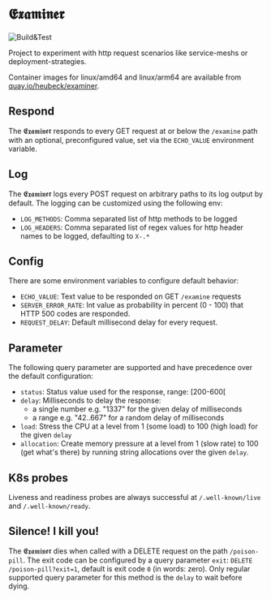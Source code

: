 # 𝕰𝖝𝖆𝖒𝖎𝖓𝖊𝖗

![Build&Test](https://github.com/heubeck/examiner/actions/workflows/ci.yaml/badge.svg)

Project to experiment with http request scenarios like service-meshs or deployment-strategies.

Container images for linux/amd64 and linux/arm64 are available from [quay.io/heubeck/examiner](https://quay.io/repository/heubeck/examiner?tab=tags).

## Respond

The 𝕰𝖝𝖆𝖒𝖎𝖓𝖊𝖗 responds to every GET request at or below the `/examine` path with an optional, preconfigured value, set via the `ECHO_VALUE` environment variable.

## Log

The 𝕰𝖝𝖆𝖒𝖎𝖓𝖊𝖗 logs every POST request on arbitrary paths to its log output by default.
The logging can be customized using the following env:
* `LOG_METHODS`: Comma separated list of http methods to be logged
* `LOG_HEADERS`: Comma separated list of regex values for http header names to be logged, defaulting to `X-.*`

## Config

There are some environment variables to configure default behavior:

* `ECHO_VALUE`: Text value to be responded on GET `/examine` requests
* `SERVER_ERROR_RATE`: Int value as probability in percent (0 - 100) that HTTP 500 codes are responded.
* `REQUEST_DELAY`: Default millisecond delay for every request.

## Parameter

The following query parameter are supported and have precedence over the default configuration:

* `status`: Status value used for the response, range: [200-600[
* `delay`: Milliseconds to delay the response:
  * a single number e.g. "1337" for the given delay of milliseconds
  * a range e.g. "42..667" for a random delay of milliseconds
* `load`: Stress the CPU at a level from 1 (some load) to 100 (high load) for the given `delay`
* `allocation`: Create memory pressure at a level from 1 (slow rate) to 100 (get what's there) by running string allocations over the given `delay`.

## K8s probes

Liveness and readiness probes are always successful at `/.well-known/live` and `/.well-known/ready`.

## Silence! I kill you!

The 𝕰𝖝𝖆𝖒𝖎𝖓𝖊𝖗 dies when called with a DELETE request on the path `/poison-pill`.
The exit code can be configured by a query parameter `exit`: `DELETE /poison-pill?exit=1`, default is exit code `0` (in words: zero).
Only regular supported query parameter for this method is the `delay` to wait before dying.
